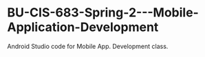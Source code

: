 # BU-CIS-683-Spring-2---Mobile-Application-Development
Android Studio code for Mobile App. Development class.
